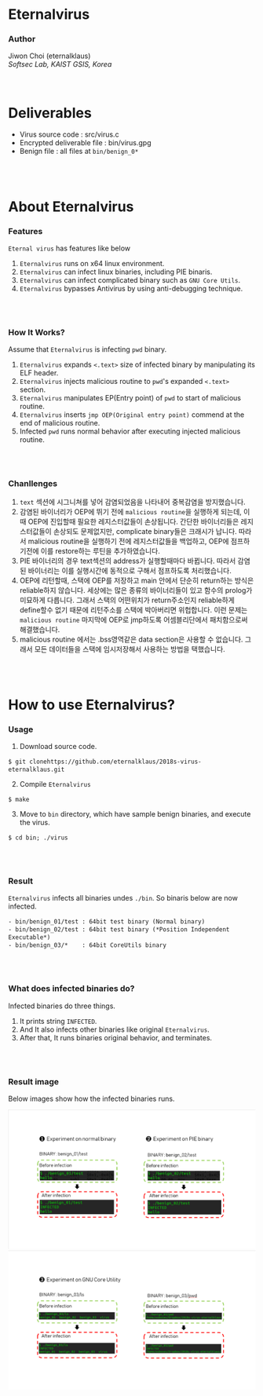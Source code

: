 # Eternalvirus
### Author
Jiwon Choi (eternalklaus)  
*Softsec Lab, KAIST GSIS, Korea*  
<br>
<br>
# Deliverables
- Virus source code : src/virus.c
- Encrypted deliverable file : bin/virus.gpg
- Benign file : all files at `bin/benign_0*`
<br>
<br>
  
# About Eternalvirus
### Features
`Eternal virus` has features like below
  
1. `Eternalvirus` runs on x64 linux environment. 
2. `Eternalvirus` can infect linux binaries, including PIE binaris.
3. `Eternalvirus` can infect complicated binary such as `GNU Core Utils`. 
4. `Eternalvirus` bypasses Antivirus by using anti-debugging technique.
<br>
<br>  
  
### How It Works?
Assume that `Eternalvirus` is infecting `pwd` binary.
1. `Eternalvirus` expands `<.text>` size of infected binary by manipulating its ELF header. 
2. `Eternalvirus` injects malicious routine to `pwd`'s expanded `<.text>` section. 
3. `Eternalvirus` manipulates EP(Entry point) of `pwd` to start of malicious routine. 
4. `Eternalvirus` inserts `jmp OEP(Original entry point)` commend at the end of malicious routine. 
5. Infected `pwd` runs normal behavior after executing injected malicious routine.
<br>
<br>

### Chanllenges
1. `text` 섹션에 시그니쳐를 넣어 감염되었음을 나타내어 중복감염을 방지했습니다. 
2. 감염된 바이너리가 OEP에 뛰기 전에 `malicious routine`을 실행하게 되는데, 이때 OEP에 진입할때 필요한 레지스터값들이 손상됩니다. 간단한 바이너리들은 레지스터값들이 손상되도 문제없지만, complicate binary들은 크래시가 납니다. 따라서 malicious routine을 실행하기 전에 레지스터값들을 백업하고, OEP에 점프하기전에 이를 restore하는 루틴을 추가하였습니다. 
3. PIE 바이너리의 경우 text섹션의 address가 실행할때마다 바뀝니다. 따라서 감염된 바이너리는 이를 실행시간에 동적으로 구해서 점프하도록 처리했습니다. 
4. OEP에 리턴할때, 스택에 OEP를 저장하고 main 안에서 단순히 return하는 방식은 reliable하지 않습니다. 세상에는 많은 종류의 바이너리들이 있고 함수의 prolog가 미묘하게 다릅니다. 그래서 스택의 어떤위치가 return주소인지 reliable하게 define할수 없기 때문에 리턴주소를 스택에 박아버리면 위헙합니다. 이런 문제는 `malicious routine` 마지막에 OEP로 jmp하도록 어셈블리단에서 패치함으로써 해결했습니다. 
5. malicious routine 에서는 .bss영역같은 data section은 사용할 수 없습니다. 그래서 모든 데이터들을 스택에 임시저장해서 사용하는 방법을 택했습니다. 
<br>
<br>  

# How to use Eternalvirus?

### Usage

1. Download source code.
```
$ git clonehttps://github.com/eternalklaus/2018s-virus-eternalklaus.git
```

2. Compile `Eternalvirus` 
```
$ make
```

3. Move to `bin` directory, which have sample benign binaries, and execute the virus. 
```
$ cd bin; ./virus
```
<br>
<br>

### Result
`Eternalvirus` infects all binaries undes `./bin`. 
So binaris below are now infected. 

```
- bin/benign_01/test : 64bit test binary (Normal binary)
- bin/benign_02/test : 64bit test binary (*Position Independent Executable*)
- bin/benign_03/*    : 64bit CoreUtils binary
```
<br>
<br>

### What does infected binaries do?
Infected binaries do three things.
1. It prints string `INFECTED`. 
2. And It also infects other binaries like original `Eternalvirus`. 
3. After that, It runs binaries original behavior, and terminates.

<br>
<br>

### Result image

Below images show how the infected binaries runs.

![benign_01](./img/1.png)  
![benign_02](./img/2.png)  




